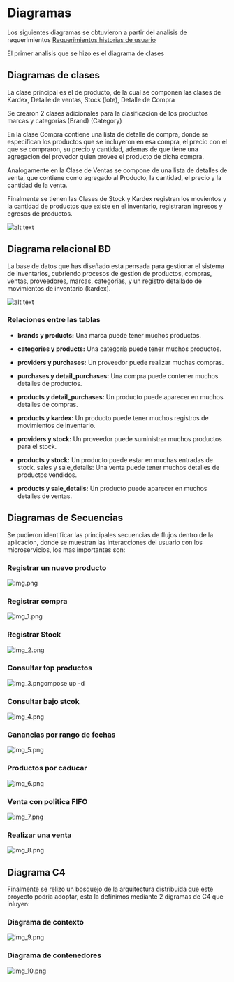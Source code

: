 # Diagramas

Los siguientes diagramas se obtuvieron a partir del analisis de requerimientos [Requerimientos historias de usuario](./Requirements.md)

El primer analisis que se hizo es el diagrama de clases

## Diagramas de clases

La clase principal es el de producto, de la cual se componen las clases de Kardex, Detalle de ventas, Stock (lote), Detalle de Compra

Se crearon 2 clases adicionales para la clasificacion de los productos marcas y categorias (Brand) (Category)

En la clase Compra contiene una lista de detalle de compra, donde se especifican los productos que se incluyeron en esa compra, el precio con el que se compraron, su precio y cantidad, ademas de que tiene una agregacion del provedor quien provee el producto de dicha compra.

Analogamente en la Clase de Ventas se compone de una lista de detalles de venta, que contiene como agregado al Producto, la cantidad, el precio y la cantidad de la venta.

Finalmente se tienen las Clases de Stock y Kardex registran los movientos y la cantidad de productos que existe en el inventario, registraran ingresos y egresos de productos.



![alt text](docs-img/Servicio%20Inventarios-Clases.drawio.png)

## Diagrama relacional BD

La base de datos que has diseñado esta pensada para gestionar el sistema de inventarios, cubriendo procesos de gestion de productos, compras, ventas, proveedores, marcas, categorías, y un registro detallado de movimientos de inventario (kardex). 

![alt text](docs-img/Servicio%20Inventarios-Base%20de%20Datos.drawio.png)

### Relaciones entre las tablas

- **brands y products:** Una marca puede tener muchos productos.

- **categories y products:** Una categoría puede tener muchos productos.

- **providers y purchases:** Un proveedor puede realizar muchas compras.

- **purchases y detail_purchases:** Una compra puede contener muchos detalles de productos.

- **products y detail_purchases:** Un producto puede aparecer en muchos detalles de compras.

- **products y kardex:** Un producto puede tener muchos registros de movimientos de inventario.

- **providers y stock:** Un proveedor puede suministrar muchos productos para el stock.

- **products y stock:** Un producto puede estar en muchas entradas de stock.
sales y sale_details: Una venta puede tener muchos detalles de productos vendidos.

- **products y sale_details:** Un producto puede aparecer en muchos detalles de ventas.


## Diagramas de Secuencias

Se pudieron identificar las principales secuencias de flujos dentro de la aplicacion, donde se muestran las interacciones del usuario con los microservicios, los mas importantes son:

### Registrar un nuevo producto
![img.png](docs-img/img.png)

### Registrar compra
![img_1.png](docs-img/img_1.png)


### Registrar Stock
![img_2.png](docs-img/img_2.png)

### Consultar top productos
![img_3.png](docs-img/img_3.png)ompose up -d


### Consultar bajo stcok

![img_4.png](docs-img/img_4.png)

### Ganancias por rango de fechas

![img_5.png](docs-img/img_5.png)

### Productos por caducar

![img_6.png](docs-img/img_6.png)

### Venta con politica FIFO

![img_7.png](docs-img/img_7.png)

### Realizar una venta

![img_8.png](docs-img/img_8.png)

## Diagrama C4

Finalmente se relizo un bosquejo de la arquitectura distribuida que este proyecto podria adoptar, esta la definimos mediante 2 digramas de C4 que inluyen:

### Diagrama de contexto

![img_9.png](docs-img/img_9.png)

### Diagrama de contenedores

![img_10.png](docs-img/img_10.png)
